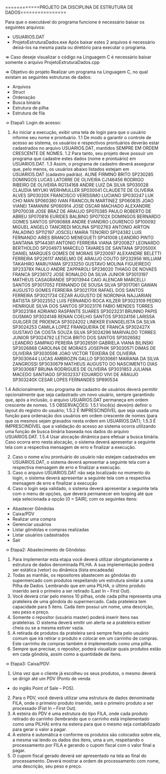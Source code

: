 
============PROJETO DA DISCIPLINA DE ESTRUTURA DE DADOS================

Para que o executável do programa funcione é necessário baixar os seguintes arquivos:
- USUARIOS.DAT
- ProjetoEstruturaDados.exe 
Após baixar estes 2 arquivos é necessário deixá-los na mesma pasta ou diretório para executar o programa.

=> Caso deseje visualizar o código na Linguagem C é necessário baixar somente o arquivo ProjetoEstruturaDados.cpp


=> Objetivo do projeto
Realizar um programa na Linguagem C, no qual existam as seguintes estruturas de dados:
 - Arquivos
 - Struct
 - Ordenação
 - Busca binária
 - Estrutura de pilha
 - Estrutura de fila

-> Etapa1: Login de acesso:

1. Ao iniciar a execução, exibir uma tela de login para que o usuário informe seu nome e prontuário.
1.1 De modo a garantir o controle de acesso ao sistema, os usuários e respectivos prontuários deverão estar
cadastrados no arquivo USUARIOS.DAT, mantidos SEMPRE EM ORDEM CRESCENTE DE NOMES.
1.2 Para tanto, seu projeto deve possuir um programa que cadastre estes dados (nome e prontuário) em
USUARIOS.DAT.
1.3 Assim, o programa de cadastro deverá assegurar que, pelo menos, os usuários abaixo listados estejam em
USUARIOS.DAT (cadastro padrão).
ALINE FIRMINO BRITO 				SP230285
DOMINGOS LUCAS LATORRE DE OLIVEIRA 		CJ146456
RODRIGO RIBEIRO DE OLIVEIRA 			RG134168
ANDRE LUIZ DA SILVA 				SP030028
CLAUDIA MIYUKI WERHMULLER 			SP030041
CLAUDETE DE OLIVEIRA ALVES 			SP03020X
FRANCISCO VERÍSSIMO LUCIANO 			SP030247
LUK CHO MAN 					SP060380
IVAN FRANCOLIN MARTINEZ 			SP060835
JOAO VIANEI TAMANINI 				SP060914
JOSE OSCAR MACHADO ALEXANDRE 			SP070038
JOSE BRAZ DE ARAUJO 				SP070385
PAULO ROBERTO DE ABREU 				SP070816
EURIDES BALBINO 				SP07102X
DOMINGOS BERNARDO GOMES SANTOS 			SP090888
ANDRE EVANDRO LOURENCO 				SP100092
MIGUEL ANGELO TANCREDI MOLINA 			SP102763
ANTONIO AIRTON PALADINO 			SP112197
JOSCELI MARIA TENORIO 				SP124382
LUIS FERNANDO AIRES BRANCO MENEGUETI 		SP141008
LEANDRO PINTO SANTANA 				SP144381
ANTONIO FERREIRA VIANA 				SP200827
LEONARDO BERTHOLDO 				SP204973
MARCELO TAVARES DE SANTANA 			SP20500X
DANIEL MARQUES GOMES DE MORAIS 			SP220097
ALEXANDRE BELETTI FERREIRA 			SP226117
ANSELMO DE ARAUJO COUTO 			SP232956
WILLIAM TAKAHIRO MARUYAMA 			SP233250
GUSTAVO MOLINA FIGUEIREDO 			SP23378X
PAULO ANDRE ZAPPAROLI 				SP236020
THIAGO DE NOVAES FRANCA 			SP236172
JOSE RONALDO DA SILVA JUNIOR 			SP3013197
MATHEUS CASAGRANDE 				SP3013944
CAIO ALENCAR MARCELLI SANTOS 			SP3017052
FERNANDO DE SOUSA SILVA 			SP3017061
GAWAN AUGUSTO GOMES FERREIRA 			SP302170X
RAFAEL DOS SANTOS FERREIRA 			SP3021734
CEZAR AUGUSTO DE NORONHA NAJJARIAN BATISTA 	SP3022552
LUIS FERNANDO ROCA KILZER 			SP3023109
PEDRO HENRIQUE SILVA DOS SANTOS 		SP3023176
FABIO MENDES TORRES 				SP3023184
ADRIANO RASPANTE SUARES 			SP3023231
BRUNNO PAPIS GUSMAO 				SP3024148
RENAN COELHO SANTOS 				SP3024156
LARISSA GUILGER DE PROENCA 			SP3024202
LINEKER EVANGELISTA DA SILVA 			SP3024253
CAMILA LOPEZ FRANQUEIRA DE FRANCA 		SP302427X
GUSTAVO DA COSTA SOUZA SILVA 			SP3024296
MARIVALDO TORRES JUNIOR 			SP3024792
LETICIA BRITO DOS SANTOS 			SP3026582
LEANDRO SAMPAIO PEREIRA 			SP3026591
GABRIELA VIANA BILINSKI 			SP3026868
CAROLINA DE MORAES JOSEPHIK 			SP3030571
DIMAS DE OLIVEIRA 				SP3030598
JOAO VICTOR TEIXEIRA DE OLIVEIRA 		SP3030644
LUCAS AMBROZIN GALLO 				SP3030661
MARIANA DA SILVA ZANGROSSI 			SP3030679
MATHEUS AUGUSTO DO NASCIMENTO DIAS 		SP3030687
BRUNA RODRIGUES DE OLIVEIRA 			SP3031853
JULIANA MACEDO SANTIAGO 			SP3032337
EDUARDO VIVI DE ARAUJO 				SP303240X
CESAR LOPES FERNANDES 				SP890534

1.4 Adicionalmente, seu programa de cadastro de usuários deverá permitir opcionalmente que seja cadastrado um
novo usuário, sempre garantindo que, após a inclusão, o arquivo USUARIOS.DAT permaneça em ordem
crescente de nomes.
1.5 OBSERVAÇÕES:
1.5.1 Você(s) deve(m) definir o layout do registro do usuário;
1.5.2 É IMPRESCINDÍVEL que seja usada uma função para ordenação dos usuários em ordem crescente de
nomes (para que os mesmos sejam gravados nesta ordem em USUARIOS.DAT);
1.5.3 É IMPRESCINDÍVEL que a validação do acesso ao sistema ocorra utilizando uma função de busca binária
baseada nos dados do arquivo USUARIOS.DAT.
1.5.4 Usar alocação dinâmica para efetuar a busca binária. Caso ocorra erro nesta alocação, o sistema deverá
apresentar a seguinte tela com a respectiva mensagem de erro e finalizar a execução.

2. Caso o nome e/ou prontuário do usuário não estejam cadastrados em USUARIOS.DAT, o sistema deverá
apresentar a seguinte tela com a respectiva mensagem de erro e finalizar a execução.
3. Caso o arquivo USUARIOS.DAT não seja localizado no momento do login, o sistema deverá apresentar a seguinte
tela com a respectiva mensagem de erro e finalizar a execução
4. Caso o login seja validado, o sistema deverá apresentar a seguinte tela com o menu de opções, que deverá
permanecer em looping até que seja selecionada a opção [0 = SAIR], com os seguintes itens:
 - Abastecer Gôndolas
 - Caixa/PDV
 - Realizar uma compra
 - Gerenciar usuários
 - Listar gôndolas e compras realizadas
 - Listar usuários cadastrados
 - Sair



-> Etapa2: Abastecimento de Gôndolas:

1. Para implementar esta etapa você deverá utilizar obrigatoriamente a estrutura de dados denominada
PILHA. A sua implementação poderá ser estática (vetor) ou dinâmica (lista encadeada)
2. Todas as manhãs, os repositores abastecem as gôndolas do supermercado com produtos respeitando um
estrutura similar a uma Pilha de Dados. Lembrando que em uma PILHA, o último produto inserido será o
primeiro a ser retirado (Last In – First Out).
3. Você deverá criar pelo menos 10 pilhas, onde cada pilha representa uma prateleira de uma gôndola do
supermercado. Cada prateleira tem capacidade para 5 itens. Cada item possui um nome, uma descrição,
seu peso e preço.
4. Somente o repositor (usuário master) poderá inserir itens nas prateleiras. O sistema deverá emitir um
alerta se a prateleira estiver cheia ou se a mesma estiver vazia.
5. A retirada de produtos da prateleira será sempre feita pelo usuário comum que irá retirar o produto e
colocar em um carrinho de compras. Este carrinho de compras também é implementado como uma pilha.
6. Sempre que precisar, o repositor, poderá visualizar quais produtos estão em cada gôndola, assim como a
quantidade de itens.



-> Etapa3: Caixa/PDV:

1. Uma vez que o cliente já escolheu os seus produtos, o mesmo deverá se dirigir até um PDV (Ponto de venda
- do inglês Point of Sale – POS).
2. Para o PDV, você deverá utilizar uma estrutura de dados denominada FILA, onde o primeiro produto
inserido, será o primeiro produto a ser processado (Fist In – First Out).
3. A esteira do PDV é uma estrutura do tipo FILA, onde cada produto retirado do carrinho (lembrando que o
carrinho está implementado como uma PILHA) entra na esteira para que o mesmo seja contabilizado para
gerar o valor a pagar.
4. A esteira é automática e conforme os produtos são colocados sobre ela, a mesma vai lendo os dados dos
itens, uma a um, respeitando o processamento por FILA e gerando o cupom fiscal com o valor final a pagar.
7. O cupom fiscal gerado deverá ser apresentado na tela ao final do processamento. Deverá mostrar a ordem
de processamento com nome, uma descrição, seu peso e preço.





